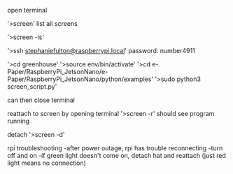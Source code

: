 open terminal

'>screen'
list all screens

'>screen -ls'

'>ssh stephaniefulton@raspberrypi.local'
password: number4911

'>cd greenhouse'
'>source env/bin/activate'
'>cd e-Paper/RaspberryPi_JetsonNano/e-Paper/RaspberryPi_JetsonNano/python/examples'
'>sudo python3 screen_script.py'

can then close terminal

reattach to screen by opening terminal 
'>screen -r'
should see program running

detach
'>screen -d'


rpi troubleshooting
-after power outage, rpi has trouble reconnecting
 -turn off and on
 -if green light doesn't come on, detach hat and reattach (just red light means no connection)
